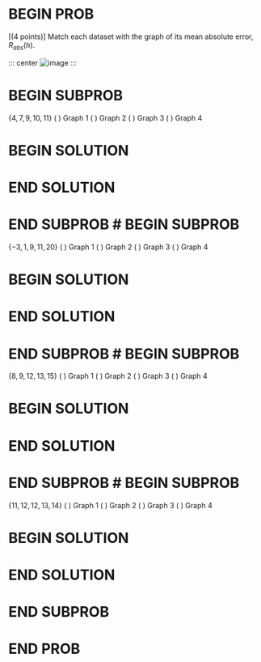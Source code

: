 # BEGIN PROB

\[(4 points)\] Match each dataset with the graph of its mean absolute
error, $R_{abs}(h)$.

::: center
![image](pics/matching.jpg)
:::

# BEGIN SUBPROB

$\{4, 7, 9, 10, 11\}$ ( ) Graph 1 ( ) Graph 2 ( ) Graph 3 ( ) Graph 4

# BEGIN SOLUTION

# END SOLUTION

# END SUBPROB # BEGIN SUBPROB

$\{-3, 1, 9, 11, 20\}$ ( ) Graph 1 ( ) Graph 2 ( ) Graph 3 ( ) Graph 4

# BEGIN SOLUTION

# END SOLUTION

# END SUBPROB # BEGIN SUBPROB

$\{8, 9, 12, 13, 15\}$ ( ) Graph 1 ( ) Graph 2 ( ) Graph 3 ( ) Graph 4

# BEGIN SOLUTION

# END SOLUTION

# END SUBPROB # BEGIN SUBPROB

$\{11, 12, 12, 13, 14\}$ ( ) Graph 1 ( ) Graph 2 ( ) Graph 3 ( ) Graph 4

# BEGIN SOLUTION

# END SOLUTION

# END SUBPROB

# END PROB